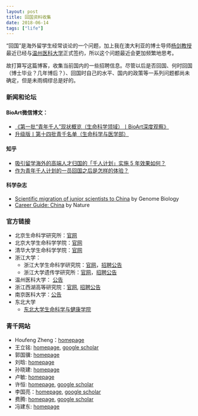 ```yaml
---
layout: post
title: 回国资料收集
date: 2018-06-14
tags: ["life"]
---
```


“回国”是海外留学生经常谈论的一个问题，加上我在澳大利亚的博士导师[杨剑教授](http://researchers.uq.edu.au/researcher/2713)最近已经与[温州医科大学](http://news.wmu.edu.cn/show/2/23558.html)正式签约，所以这个问题最近会更加频繁地思考。

故打算写这篇博客，收集当前国内的一些招聘信息。尽管以后是否回国、何时回国（博士毕业？几年博后？）、回国时自己的水平、国内的政策等一系列问题都尚未确定，但是未雨绸缪总是好的。


### 新闻和论坛


#### BioArt微信博文：

- [《第一批“青年千人”现状概览（生命科学领域）丨BioArt深度观察》](http://www.sohu.com/a/134854744_650136)
- [升级版丨第十四批青千名单（生命科学与医学部）](http://www.sohu.com/a/208635234_650136)

#### 知乎

- [吸引留学海外的高端人才归国的「千人计划」实施 5 年效果如何？](https://www.zhihu.com/question/21406046)
- [作为青年千人计划的一员回国之后是怎样的体验？](https://www.zhihu.com/question/28551234)

#### 科学杂志

- [Scientific migration of junior scientists to China](https://genomebiology.biomedcentral.com/articles/10.1186/gb4180) by Genome Biology
- [Career Guide: China](https://www.nature.com/collections/bxzlnkkfnf) by Nature

### 官方链接

- 北京生命科学研究所：[官网](http://www.nibs.ac.cn/)
- 北京大学生命科学学院：[官网](http://www.bio.pku.edu.cn/)
- 清华大学生命科学学院：[官网](https://life.tsinghua.edu.cn/)
- 浙江大学：
	- 浙江大学生命科学研究院：[官网](http://lsi.zju.edu.cn/)，[招聘公告](http://lsi.zju.edu.cn/redir.php?catalog_id=13706&object_id=68180)
	- 浙江大学遗传学研究所：[官网](http://www.ig.zju.edu.cn/)，[招聘公告](http://www.ig.zju.edu.cn/redir.php?catalog_id=10011&object_id=21622)
- 温州医科大学： [公告](http://rsc.wmu.edu.cn/info/1043/1149.htm)
- 浙江西湖高等研究院：[官网](http://www.wias.org.cn/index.html), [招聘公告](http://www.wias.org.cn/chinese-detail-372-9049.html)
- 南京医科大学：[公告](http://rsc.njmu.edu.cn/2019/0402/c10978a145785/page.htm)
- 东北大学
	- [东北大学生命科学与健康学院](http://www.clhs.neu.edu.cn/)


### 青千网站

- Houfeng Zheng：[homepage](http://www.wias.org.cn/index.php?a=detail&catid=490&id=8531&web=english)
- 王立铭: [homepage](http://lsi.zju.edu.cn/redir.php?catalog_id=27266), [google scholar](https://scholar.google.com/citations?user=er1LWUoAAAAJ&hl=en)
- 郭国骥: [homepage](http://person.zju.edu.cn/ggj)
- 刘晗: [homepage](http://www.sih.org.cn/people.asp?id=9)
- 孙晓建: [homepage](http://www.sih.org.cn/people.asp?id=13)
- 卢敏: [homepage](http://www.sih.org.cn/people.asp?id=5)
- 许恒: [homepage](http://www.xuhenglab.cn/), [google scholar](https://scholar.google.com/citations?hl=en&user=W__QlMEAAAAJ&view_op=list_works&sortby=pubdate)
- 李国亮：[homepage](http://guolianglab.org/index.php), [google scholar](https://scholar.google.com/citations?user=s9n7-fQAAAAJ&hl=en)
- 费腾: [homepage](http://faculty.neu.edu.cn/feiteng/index.html), [google scholar](https://scholar.google.com/citations?user=K4Q0r-cAAAAJ&hl=en)
- 冯建东: [homepage](http://person.zju.edu.cn/feng)
